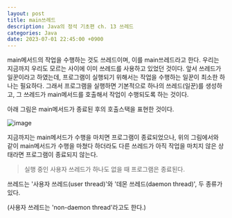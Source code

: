 ```yaml
---
layout: post
title: main쓰레드
description: Java의 정석 기초편 ch. 13 쓰레드
categories: Java
date: 2023-07-01 22:45:00 +0900
---
```

main메서드의 작업을 수행하는 것도 쓰레드이며, 이를 main쓰레드라고 한다. 우리는 지금까지 우리도 모르는 사이에 이미 쓰레드를 사용하고 있었던 것이다. 앞서 쓰레드가 일꾼이라고 하였는데, 프로그램이 실행되기 위해서는 작업을 수행하는 일꾼이 최소한 하나는 필요하다. 그래서 프로그램을 실행하면 기본적으로 하나의 쓰레드(일꾼)를 생성하고, 그 쓰레드가 main메서드를 호출해서 작업이 수행되도록 하는 것이다.

아래 그림은 main메서드가 종료된 후의 호출스택을 표현한 것이다.

![image](https://github.com/johnkdk609/johnkdk609.github.io/assets/88493727/5df1ea19-08bb-4c30-8357-8bf0b5b3d4cf)

지금까지는 main메서드가 수행을 마치면 프로그램이 종료되었으나, 위의 그림에서와 같이 main메서드가 수행을 마쳤다 하더라도 다른 쓰레드가 아직 작업을 마치지 않은 상태라면 프로그램이 종료되지 않는다.

> 실행 중인 사용자 쓰레드가 하나도 없을 때 프로그램은 종료된다.

쓰레드는 '사용자 쓰레드(user thread)'와 '데몬 쓰레드(daemon thread)', 두 종류가 있다.

(사용자 쓰레드는 'non-daemon thread'라고도 한다.)
